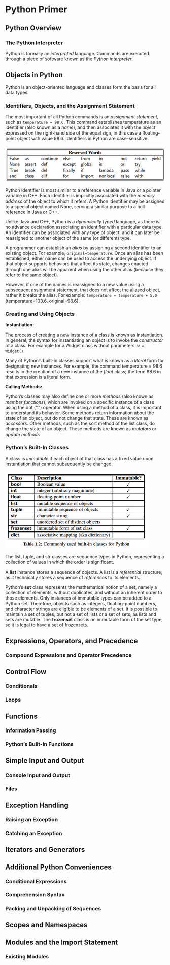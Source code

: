 <h1>Python Primer</h1>



<h2>Python Overview</h2>


<h3>The Python Interpreter</h3>

Python is formally an _interpreted_ language. Commands are executed through a piece of software known as the _Python interpreter_.


<h2>Objects in Python</h2>


Python is an object-oriented language and classes form the basis for all data types.


<h3>Identifiers, Objects, and the Assignment Statement</h3>

The most important of all Python commands is an _assignment statement_, such as `temperature = 98.6`. This command establishes temperature as an identifier (also known as a _name_), and then associates it with the _object_ expressed on the right-hand side of the equal sign, in this case a floating-point object with value 98.6. Identifiers in Python are case-sensitive.

<img src="../images/python_reserves.png">

Python identifier is most similar to a reference variable in Java or a pointer variable in C++. Each identifier is implicitly associated with the _memory address_ of the object to which it refers. A Python identifier may be assigned to a special object named None, serving a similar purpose to a null reference in Java or C++.

Unlike Java and C++, Python is a _dynamically typed_ language, as there is no advance declaration associating an identifier with a particular data type. An identifier can be associated with any type of object, and it can later be reassigned to another object of the same (or different) type.

A programmer can establish an _alias_ by assigning a second identifier to an existing object. For example, `original=temperature`. Once an alias has been established, either name can be used to access the underlying object. If that object supports behaviors that affect its state, changes enacted through one alias will be apparent when using the other alias (because they refer to the same object).

However, if one of the names is reassigned to a new value using a subsequent assignment statement, that does not affect the aliased object, rather it breaks the alias. For example: `temperature = temperature + 5.0` (temperature=103.6, original=98.6).

<h3>Creating and Using Objects</h3>

__Instantiation:__

The process of creating a new instance of a class is known as instantiation.  In general, the syntax for instantiating an object is to invoke the _constructor_ of a class. For example for a Widget class without parameters: `w = Widget()`.

Many of Python’s built-in classes support what is known as a _literal_ form for designating new instances. For example, the command temperature = 98.6 results in the creation of a new instance of the _float_ class; the term 98.6 in that expression is a literal form.

__Calling Methods:__

Python’s classes may also define one or more _methods_ (also known as _member functions_), which are invoked on a specific instance of a class using the dot (“.”) operator. When using a method of a class, it is important to understand its behavior. Some methods return information about the state of an object, but do not change that state. These are known as _accessors_. Other methods, such as the sort method of the list class, do change the state of an object. These methods are known as _mutators_ or _update methods_

<h3>Python’s Built-In Classes</h3>

A class is _immutable_ if each object of that class has a fixed value upon instantiation that cannot subsequently be changed.

<img src="../images/python_immutable.png">

The list, tuple, and str classes are sequence types in Python, representing a collection of values in which the order is significant.

A __list__ instance stores a sequence of objects. A list is a _referential_ structure, as it technically stores a sequence of _references_ to its elements.

Python’s __set__ class represents the mathematical notion of a set, namely a collection of elements, without duplicates, and without an inherent order to those elements. Only instances of immutable types can be added to a Python set. Therefore, objects such as integers, floating-point numbers,
and character strings are eligible to be elements of a set. It is possible to maintain a set of tuples, but not a set of lists or a set of sets, as lists and sets are mutable. The __frozenset__ class is an immutable form of the set type, so it is legal to have a set of frozensets.


<h2>Expressions, Operators, and Precedence</h2>


<h3>Compound Expressions and Operator Precedence</h3>


<h2>Control Flow</h2>


<h3>Conditionals</h3>


<h3>Loops</h3>



<h2>Functions</h2>


<h3>Information Passing</h3>


<h3>Python’s Built-In Functions</h3>



<h2>Simple Input and Output</h2>


<h3>Console Input and Output</h3>



<h3>Files</h3>



<h2>Exception Handling </h2>


<h3>Raising an Exception</h3>



<h3>Catching an Exception</h3>




<h2>Iterators and Generators</h2>





<h2>Additional Python Conveniences </h2>


<h3>Conditional Expressions</h3>




<h3>Comprehension Syntax</h3>




<h3>Packing and Unpacking of Sequences</h3>



<h2>Scopes and Namespaces</h2>





<h2>Modules and the Import Statement </h2>


<h3>Existing Modules</h3>
